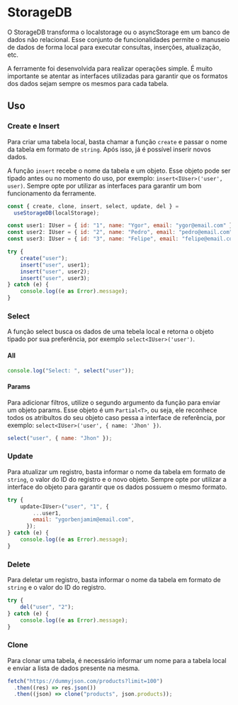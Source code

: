 # StorageDB

O StorageDB transforma o localstorage ou o asyncStorage em um banco de dados não relacional. Esse conjunto de funcionalidades permite o manuseio de dados de forma local para executar consultas, inserções, atualização, etc.

A ferramente foi desenvolvida para realizar operações simple. É muito importante se atentar as interfaces utilizadas para garantir que os formatos dos dados sejam sempre os mesmos para cada tabela.

## Uso

### Create e Insert

Para criar uma tabela local, basta chamar a função `create` e passar o nome da tabela em formato de `string`. Após isso, já é possível inserir novos dados.

A função `insert` recebe o nome da tabela e um objeto. Esse objeto pode ser tipado antes ou no momento do uso, por exemplo: `insert<IUser>('user', user)`. Sempre opte por utilizar as interfaces para garantir um bom funcionamento da ferramente.

```js
const { create, clone, insert, select, update, del } =
  useStorageDB(localStorage);

const user1: IUser = { id: "1", name: "Ygor", email: "ygor@email.com" };
const user2: IUser = { id: "2", name: "Pedro", email: "pedro@email.com" };
const user3: IUser = { id: "3", name: "Felipe", email: "felipe@email.com" };

try {
    create("user");
    insert("user", user1);
    insert("user", user2);
    insert("user", user3);
} catch (e) {
    console.log((e as Error).message);
}
```

### Select

A função select busca os dados de uma tebela local e retorna o objeto tipado por sua preferência, por exemplo `select<IUser>('user')`.

#### All

```js
console.log("Select: ", select("user"));
```

#### Params

Para adicionar filtros, utilize o segundo argumento da função para enviar um objeto params. Esse objeto é um `Partial<T>`, ou seja, ele reconhece todos os atribultos do seu objeto caso pessa a interface de referência, por exemplo: `select<IUser>('user', { name: 'Jhon' })`.

```js
select("user", { name: "Jhon" });
```

### Update

Para atualizar um registro, basta informar o nome da tabela em formato de `string`, o valor do ID do registro e o novo objeto. Sempre opte por utilizar a interface do objeto para garantir que os dados possuem o mesmo formato.

```js
try {
    update<IUser>("user", "1", {
        ...user1,
        email: "ygorbenjamim@email.com",
      });
} catch (e) {
    console.log((e as Error).message);
}
```

### Delete

Para deletar um registro, basta informar o nome da tabela em formato de `string` e o valor do ID do registro.

```js
try {
    del("user", "2");
} catch (e) {
    console.log((e as Error).message);
}
```

### Clone

Para clonar uma tabela, é necessário informar um nome para a tabela local e enviar a lista de dados presente na mesma.

```js
fetch("https://dummyjson.com/products?limit=100")
  .then((res) => res.json())
  .then((json) => clone("products", json.products));
```
